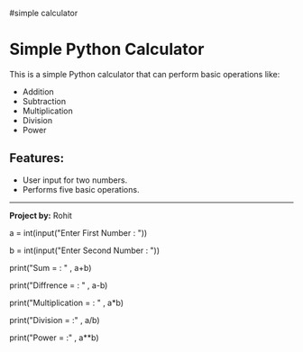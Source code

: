 #simple calculator
# Simple Python Calculator

This is a simple Python calculator that can perform basic operations like:
- Addition
- Subtraction
- Multiplication
- Division
- Power

## Features:
- User input for two numbers.
- Performs five basic operations.

---
**Project by:** Rohit




a = int(input("Enter First Number : "))

b = int(input("Enter Second Number : "))

print("Sum = : " , a+b)

print("Diffrence = : " , a-b)

print("Multiplication = : " , a*b)

print("Division = :" , a/b)

print("Power  = :" , a**b)
